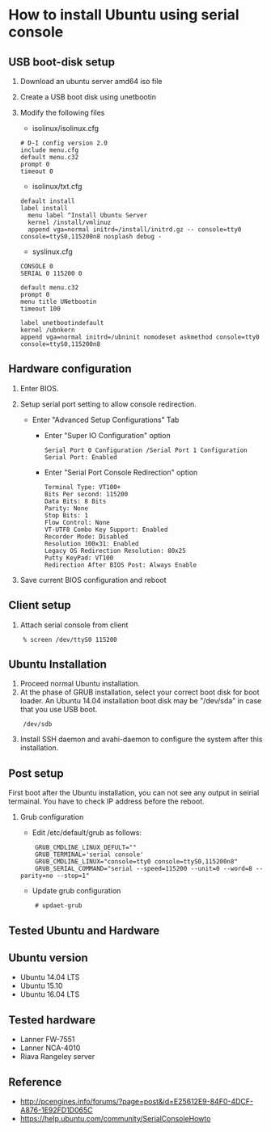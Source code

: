 How to install Ubuntu using serial console
==========================================

USB boot-disk setup
------------------------------------------

1. Download an ubuntu server amd64 iso file
2. Create a USB boot disk using unetbootin
3. Modify the following files

	- isolinux/isolinux.cfg

	```
	# D-I config version 2.0
	include menu.cfg
	default menu.c32
	prompt 0
	timeout 0
	```
	- isolinux/txt.cfg

	```
	default install
	label install
	  menu label ^Install Ubuntu Server
	  kernel /install/vmlinuz
      append vga=normal initrd=/install/initrd.gz -- console=tty0 console=ttyS0,115200n8 nosplash debug -
	```

	- syslinux.cfg

	```
	CONSOLE 0
	SERIAL 0 115200 0

	default menu.c32
	prompt 0
	menu title UNetbootin
	timeout 100

	label unetbootindefault
	kernel /ubnkern
    append vga=normal initrd=/ubninit nomodeset askmethod console=tty0 console=ttyS0,115200n8
	```

Hardware configuration
------------------------------------------
1. Enter BIOS.
2. Setup serial port setting to allow console redirection.

	- Enter "Advanced Setup Configurations" Tab

	    - Enter "Super IO Configuration" option

			```
			Serial Port 0 Configuration /Serial Port 1 Configuration
			Serial Port: Enabled
			```

		- Enter "Serial Port Console Redirection" option

			```
			Terminal Type: VT100+
			Bits Per second: 115200
			Data Bits: 8 Bits
			Parity: None
			Stop Bits: 1
			Flow Control: None
			VT-UTF8 Combo Key Support: Enabled
			Recorder Mode: Disabled
			Resolution 100x31: Enabled
			Legacy OS Redirection Resolution: 80x25
			Putty KeyPad: VT100
			Redirection After BIOS Post: Always Enable
			```

3. Save current BIOS configuration and reboot

Client setup
------------------------------------------
1. Attach serial console from client

```
	% screen /dev/ttyS0 115200
```

Ubuntu Installation
------------------------------------------
1. Proceed normal Ubuntu installation.
2. At the phase of GRUB installation, select your correct boot disk for boot loader.
An Ubuntu 14.04 installation boot disk may be "/dev/sda" in case that you use USB boot.

```
    /dev/sdb
```

3. Install SSH daemon and avahi-daemon to configure the system after this installation.

Post setup
------------------------------------------
First boot after the Ubuntu installation, you can not see any output in seirial termainal.
You have to check IP address before the reboot.

1. Grub configuration

	- Edit /etc/default/grub as follows:

	```
		GRUB_CMDLINE_LINUX_DEFULT=""
		GRUB_TERMINAL='serial console'
		GRUB_CMDLINE_LINUX="console=tty0 console=ttyS0,115200n8"
		GRUB_SERIAL_COMMAND="serial --speed=115200 --unit=0 --word=8 --parity=no --stop=1"
	```

	- Update grub configuration

	```
		# updaet-grub
	```

Tested Ubuntu and Hardware
------------------------------------------
## Ubuntu version
- Ubuntu 14.04 LTS
- Ubuntu 15.10
- Ubuntu 16.04 LTS

## Tested hardware
- Lanner FW-7551
- Lanner NCA-4010
- Riava Rangeley server


Reference
------------------------------------------
- http://pcengines.info/forums/?page=post&id=E25612E9-84F0-4DCF-A876-1E92FD1D065C
- https://help.ubuntu.com/community/SerialConsoleHowto
